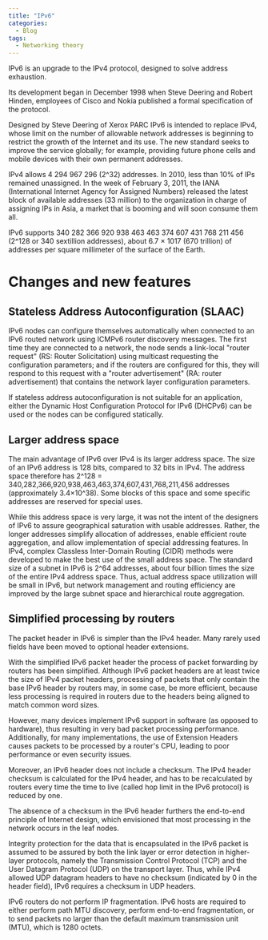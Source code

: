 ```yaml
---
title: "IPv6"
categories:
  - Blog
tags:
  - Networking theory
---
```


IPv6 is an upgrade to the IPv4 protocol, designed to solve address exhaustion. 

Its development began in December 1998 when Steve Deering and Robert Hinden, employees of Cisco and Nokia published a formal specification of the protocol.

Designed by Steve Deering of Xerox PARC IPv6 is intended to replace IPv4, whose limit on the number of allowable network addresses is beginning to restrict the growth of the Internet and its use. The new standard seeks to improve the service globally; for example, providing future phone cells and mobile devices with their own permanent addresses.

IPv4 allows 4 294 967 296  (2^32) addresses. In 2010, less than 10% of IPs remained unassigned. In the week of February 3, 2011, the IANA (International Internet Agency for Assigned Numbers) released the latest block of available addresses (33 million) to the organization in charge of assigning IPs in Asia, a market that is booming and will soon consume them all.

IPv6 supports 340 282 366 920 938 463 463 374 607 431 768 211 456 (2^128 or 340 sextillion addresses), about 6.7 × 1017 (670 trillion) of addresses per square millimeter of the surface of the Earth.

<h1>Changes and new features</h1>

<h2>Stateless Address Autoconfiguration (SLAAC)</h2>

IPv6 nodes can configure themselves automatically when connected to an IPv6 routed network using ICMPv6 router discovery messages. The first time they are connected to a network, the node sends a link-local "router request" (RS: Router Solicitation) using multicast requesting the configuration parameters; and if the routers are configured for this, they will respond to this request with a "router advertisement" (RA: router advertisement) that contains the network layer configuration parameters.

If stateless address autoconfiguration is not suitable for an application, either the Dynamic Host Configuration Protocol for IPv6 (DHCPv6) can be used or the nodes can be configured statically.


<h2>Larger address space</h2>

The main advantage of IPv6 over IPv4 is its larger address space. The size of an IPv6 address is 128 bits, compared to 32 bits in IPv4. The address space therefore has 2^128 = 340,282,366,920,938,463,463,374,607,431,768,211,456 addresses (approximately 3.4×10^38). Some blocks of this space and some specific addresses are reserved for special uses.

While this address space is very large, it was not the intent of the designers of IPv6 to assure geographical saturation with usable addresses. Rather, the longer addresses simplify allocation of addresses, enable efficient route aggregation, and allow implementation of special addressing features. In IPv4, complex Classless Inter-Domain Routing (CIDR) methods were developed to make the best use of the small address space. The standard size of a subnet in IPv6 is 2^64 addresses, about four billion times the size of the entire IPv4 address space. Thus, actual address space utilization will be small in IPv6, but network management and routing efficiency are improved by the large subnet space and hierarchical route aggregation. 


<h2>Simplified processing by routers</h2>

The packet header in IPv6 is simpler than the IPv4 header. Many rarely used fields have been moved to optional header extensions.

With the simplified IPv6 packet header the process of packet forwarding by routers has been simplified. Although IPv6 packet headers are at least twice the size of IPv4 packet headers, processing of packets that only contain the base IPv6 header by routers may, in some case, be more efficient, because less processing is required in routers due to the headers being aligned to match common word sizes.

However, many devices implement IPv6 support in software (as opposed to hardware), thus resulting in very bad packet processing performance. Additionally, for many implementations, the use of Extension Headers causes packets to be processed by a router's CPU, leading to poor performance or even security issues.

Moreover, an IPv6 header does not include a checksum. The IPv4 header checksum is calculated for the IPv4 header, and has to be recalculated by routers every time the time to live (called hop limit in the IPv6 protocol) is reduced by one. 

The absence of a checksum in the IPv6 header furthers the end-to-end principle of Internet design, which envisioned that most processing in the network occurs in the leaf nodes. 

Integrity protection for the data that is encapsulated in the IPv6 packet is assumed to be assured by both the link layer or error detection in higher-layer protocols, namely the Transmission Control Protocol (TCP) and the User Datagram Protocol (UDP) on the transport layer. Thus, while IPv4 allowed UDP datagram headers to have no checksum (indicated by 0 in the header field), IPv6 requires a checksum in UDP headers.

IPv6 routers do not perform IP fragmentation. IPv6 hosts are required to either perform path MTU discovery, perform end-to-end fragmentation, or to send packets no larger than the default maximum transmission unit (MTU), which is 1280 octets. 